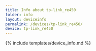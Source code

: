 ```yaml
---
title: Info about tp-link_re450
folder: info
layout: deviceinfo
permalink: /devices/tp-link_re450/
device: tp-link_re450
---
```

{% include templates/device_info.md %}

